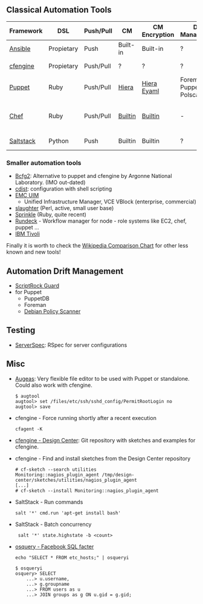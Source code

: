 ## Classical Automation Tools

| Framework | DSL | Push/Pull | CM | CM Encryption | Drift Management |Job Scheduling | Orchestration |
|-----------|-----|-----------|----|---------------|------------------|---------------|---------------|
|[Ansible](http://www.ansible.com/home)|Propietary|Push|Built-in|Built-in|?|Ansible Tower|Ansible Tower|
|[cfengine](https://cfengine.com/)|Propietary|Push/Pull|?|?|?|Enterprise Only|?|
|[Puppet](http://puppetlabs.com/)|Ruby|Push/Pull|[Hiera](https://docs.puppetlabs.com/hiera/1/)|[Hiera Eyaml](https://github.com/TomPoulton/hiera-eyaml)|Foreman, PuppetDB, Polscan|Puppet Enterprise|Puppet Enterprise, [mcollective](http://puppetlabs.com/mcollective)|
|[Chef](https://opscode.com)|Ruby|Push/Pull|[Builtin](https://docs.getchef.com/essentials_data_bags.html)|[Builtin](https://docs.getchef.com/essentials_data_bags.html#encrypt-a-data-bag-item)|-|[Pushy](https://www.getchef.com/blog/2013/12/16/getting-pushy-with-chef/), (knife plugin + ZeroMQ)|%|
|[Saltstack](http://www.saltstack.com/community/)|Python|Push|Builtin|Builtin|?|[salt-run](https://docs.saltstack.com/en/latest/topics/orchestrate/orchestrate_runner.html#orchestrate-runner)|Saltstack Enterprise|

### Smaller automation tools

-   [Bcfg2](http://trac.mcs.anl.gov/projects/bcfg2/): Alternative to
    puppet and cfengine by Argonne National Laboratory. (IMO out-dated)
-   [cdist](http://www.nico.schottelius.org/software/cdist/):
    configuration with shell scripting
-   [EMC
    UIM](http://www.emc.com/data-center-management/unified-infrastructure-manager.htm)
    - Unified Infrastructure Manager, VCE VBlock (enterprise,
    commercial)
-   [slaughter](http://www.steve.org.uk/Software/slaughter/) (Perl,
    active, small user base)
-   [Sprinkle](https://github.com/crafterm/sprinkle) (Ruby, quite
    recent)
-   [Rundeck](http://rundeck.org) - Workflow manager for node - role
    systems like EC2, chef, puppet ...
-   [IBM
    Tivoli](http://www-03.ibm.com/software/products/en/serviceautomationmanager)

Finally it is worth to check the [Wikipedia Comparison
Chart](http://en.wikipedia.org/wiki/Comparison_of_open_source_configuration_management_software)
for other less known and new tools!

## Automation Drift Management

- [ScriptRock Guard](https://www.scriptrock.com/)
- for Puppet
   - PuppetDB
   - Foreman
   - [Debian Policy Scanner](https://github.com/lwindolf/polscan)

## Testing

- [ServerSpec](https://serverspec.org/): RSpec for server configurations

## Misc

-   [Augeas](http://delicious.com/redirect?url=http%3A//packages.debian.org/wheezy/augeas-tools):
    Very flexible file editor to be used with Puppet or standalone.
    Could also work with cfengine.

        $ augtool
        augtool> set /files/etc/ssh/sshd_config/PermitRootLogin no
        augtool> save

-   cfengine - Force running shortly after a recent execution

        cfagent -K

-   [cfengine - Design
    Center](http://cfengine.com/cfengine-design-center): Git repository
    with sketches and examples for cfengine.
-   cfengine - Find and install sketches from the Design Center
    repository

        # cf-sketch --search utilities
        Monitoring::nagios_plugin_agent /tmp/design-center/sketches/utilities/nagios_plugin_agent
        [...]
        # cf-sketch --install Monitoring::nagios_plugin_agent

-   SaltStack - Run commands

        salt '*' cmd.run 'apt-get install bash'

-  SaltStack - Batch concurrency

        salt '*' state.highstate -b <count>

-   [osquery - Facebook SQL facter](https://github.com/facebook/osquery)

        echo "SELECT * FROM etc_hosts;" | osqueryi

        $ osqueryi
        osquery> SELECT
            ...> u.username,
            ...> g.groupname
            ...> FROM users as u
            ...> JOIN groups as g ON u.gid = g.gid;


